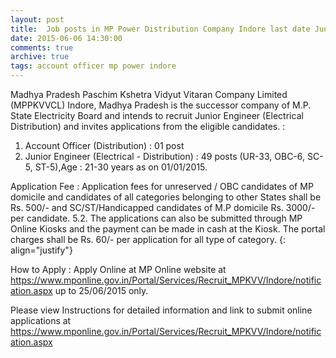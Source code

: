 ```yaml
---
layout: post
title:  Job posts in MP Power Distribution Company Indore last date June-2015
date: 2015-06-06 14:30:00
comments: true
archive: true
tags: account officer mp power indore
---
```

Madhya Pradesh Paschim Kshetra Vidyut Vitaran Company Limited (MPPKVVCL)
Indore, Madhya Pradesh is  the  successor company of  M.P. State 
Electricity  Board  and intends to recruit Junior  Engineer (Electrical
Distribution)  and  invites applications from the eligible candidates.  :

 1. Account Officer (Distribution) : 01 post
 2. Junior Engineer (Electrical - Distribution) : 49 posts (UR-33,
    OBC-6, SC-5, ST-5),Age : 21-30 years  as on 01/01/2015.
    

Application Fee :  Application fees for unreserved / OBC candidates of
MP domicile and candidates of all categories belonging to other States
shall be Rs. 500/- and SC/ST/Handicapped candidates of M.P domicile Rs.
3000/- per candidate. 5.2. The applications can also be submitted
through MP Online Kiosks and the payment can be made in cash at the
Kiosk. The portal charges shall be Rs. 60/- per application for all type
of category.
{: align="justify"}

How to Apply :  Apply Online at MP Online website at
https://www.mponline.gov.in/Portal/Services/Recruit_MPKVV/Indore/notification.aspx
up to 25/06/2015 only.

Please view Instructions for detailed information and link to submit
online applications  at
https://www.mponline.gov.in/Portal/Services/Recruit_MPKVV/Indore/notification.aspx